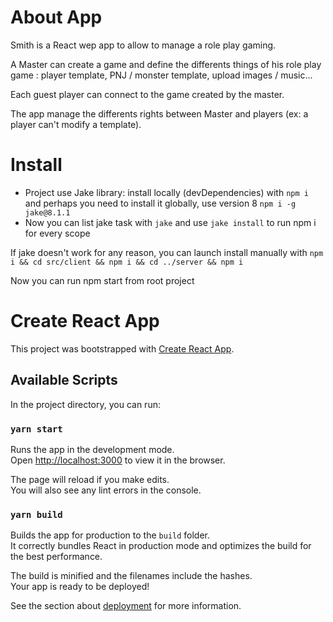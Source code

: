 # About App

Smith is a React wep app to allow to manage a role play gaming.

A Master can create a game and define the differents things of his role play game : player template, PNJ / monster template, upload images / music...

Each guest player can connect to the game created by the master.

The app manage the differents rights between Master and players (ex: a player can't modify a template).

# Install

- Project use Jake library: install locally (devDependencies) with `npm i` and perhaps you need to install it globally, use version 8 `npm i -g jake@8.1.1`
- Now you can list jake task with `jake` and use `jake install` to run npm i for every scope

If jake doesn't work for any reason, you can launch install manually with `npm i && cd src/client && npm i && cd ../server && npm i`

Now you can run npm start from root project

# Create React App

This project was bootstrapped with [Create React App](https://github.com/facebook/create-react-app).

## Available Scripts

In the project directory, you can run:

### `yarn start`

Runs the app in the development mode.<br />
Open [http://localhost:3000](http://localhost:3000) to view it in the browser.

The page will reload if you make edits.<br />
You will also see any lint errors in the console.

### `yarn build`

Builds the app for production to the `build` folder.<br />
It correctly bundles React in production mode and optimizes the build for the best performance.

The build is minified and the filenames include the hashes.<br />
Your app is ready to be deployed!

See the section about [deployment](https://facebook.github.io/create-react-app/docs/deployment) for more information.
